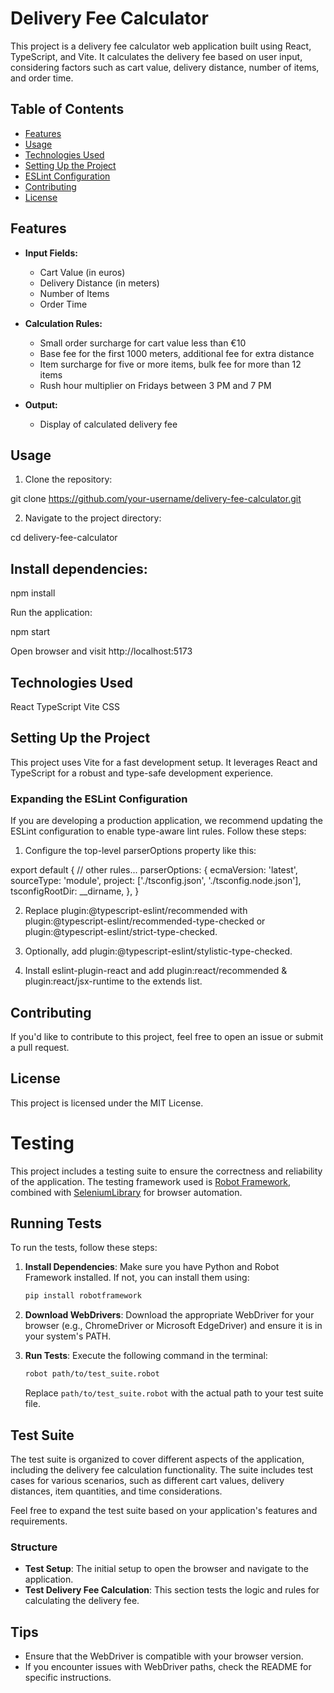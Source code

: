 # Delivery Fee Calculator

This project is a delivery fee calculator web application built using React, TypeScript, and Vite. It calculates the delivery fee based on user input, considering factors such as cart value, delivery distance, number of items, and order time.

## Table of Contents

- [Features](#features)
- [Usage](#usage)
- [Technologies Used](#technologies-used)
- [Setting Up the Project](#setting-up-the-project)
- [ESLint Configuration](#eslint-configuration)
- [Contributing](#contributing)
- [License](#license)

## Features

- **Input Fields:**
  - Cart Value (in euros)
  - Delivery Distance (in meters)
  - Number of Items
  - Order Time

- **Calculation Rules:**
  - Small order surcharge for cart value less than €10
  - Base fee for the first 1000 meters, additional fee for extra distance
  - Item surcharge for five or more items, bulk fee for more than 12 items
  - Rush hour multiplier on Fridays between 3 PM and 7 PM

- **Output:**
  - Display of calculated delivery fee

## Usage

1. Clone the repository:

  git clone https://github.com/your-username/delivery-fee-calculator.git

2. Navigate to the project directory:

  cd delivery-fee-calculator

##  Install dependencies:

  npm install
  
  Run the application:

  npm start
  
  Open browser and visit http://localhost:5173

## Technologies Used

React
TypeScript
Vite
CSS

## Setting Up the Project

This project uses Vite for a fast development setup. It leverages React and TypeScript for a robust and type-safe development experience.

### Expanding the ESLint Configuration

If you are developing a production application, we recommend updating the ESLint configuration to enable type-aware lint rules. Follow these steps:

1. Configure the top-level parserOptions property like this:

  export default {
    // other rules...
    parserOptions: {
      ecmaVersion: 'latest',
      sourceType: 'module',
      project: ['./tsconfig.json', './tsconfig.node.json'],
      tsconfigRootDir: __dirname,
    },
  }

2. Replace plugin:@typescript-eslint/recommended with plugin:@typescript-eslint/recommended-type-checked or plugin:@typescript-eslint/strict-type-checked.

3. Optionally, add plugin:@typescript-eslint/stylistic-type-checked.

4. Install eslint-plugin-react and add plugin:react/recommended & plugin:react/jsx-runtime to the extends list.

## Contributing

If you'd like to contribute to this project, feel free to open an issue or submit a pull request.

## License
This project is licensed under the MIT License.

# Testing

This project includes a testing suite to ensure the correctness and reliability of the application. The testing framework used is [Robot Framework](https://robotframework.org/), combined with [SeleniumLibrary](https://robotframework.org/SeleniumLibrary/SeleniumLibrary.html) for browser automation.

## Running Tests

To run the tests, follow these steps:

1. **Install Dependencies**: Make sure you have Python and Robot Framework installed. If not, you can install them using:

    ```bash
    pip install robotframework
    ```

2. **Download WebDrivers**: Download the appropriate WebDriver for your browser (e.g., ChromeDriver or Microsoft EdgeDriver) and ensure it is in your system's PATH.

3. **Run Tests**: Execute the following command in the terminal:

    ```bash
    robot path/to/test_suite.robot
    ```

    Replace `path/to/test_suite.robot` with the actual path to your test suite file.

## Test Suite

The test suite is organized to cover different aspects of the application, including the delivery fee calculation functionality. The suite includes test cases for various scenarios, such as different cart values, delivery distances, item quantities, and time considerations.

Feel free to expand the test suite based on your application's features and requirements.

### Structure

- **Test Setup**: The initial setup to open the browser and navigate to the application.
- **Test Delivery Fee Calculation**: This section tests the logic and rules for calculating the delivery fee.

## Tips

- Ensure that the WebDriver is compatible with your browser version.
- If you encounter issues with WebDriver paths, check the README for specific instructions.

